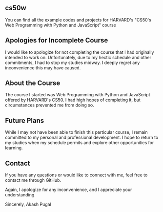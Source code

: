 ## cs50w

You can find all the example codes and projects for HARVARD's "CS50's Web Programming with Python and JavaScript" course

## Apologies for Incomplete Course

I would like to apologize for not completing the course that I had originally intended to work on. Unfortunately, due to my hectic schedule and other commitments, I had to stop my studies midway. I deeply regret any inconvenience this may have caused.

## About the Course

The course I started was Web Programming with Python and JavaScript  offered by HARVARD's CS50.  I had high hopes of completing it, but circumstances prevented me from doing so.

## Future Plans

While I may not have been able to finish this particular course, I remain committed to my personal and professional development. I hope to return to my studies when my schedule permits and explore other opportunities for learning.

## Contact

If you have any questions or would like to connect with me, feel free to contact me through GitHub.

Again, I apologize for any inconvenience, and I appreciate your understanding.

Sincerely,
Akash Pugal
